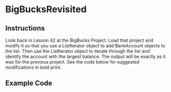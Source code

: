 # BigBucksRevisited

## Instructions
Look back in Lesson 42 at the BigBucks Project. Load that project and modify it so that you use
a ListIterator object to add BankAccount objects to the list. Then use the ListIterator object to
iterate through the list and identify the account with the largest balance. The output will be
exactly as it was for the previous project. See the code below for suggested modifications in bold
print.

## Example Code
